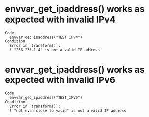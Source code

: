 # envvar_get_ipaddress() works as expected with invalid IPv4

    Code
      envvar_get_ipaddress("TEST_IPV4")
    Condition
      Error in `transform()`:
      ! "256.256.1.4" is not a valid IP address

# envvar_get_ipaddress() works as expected with invalid IPv6

    Code
      envvar_get_ipaddress("TEST_IPV6")
    Condition
      Error in `transform()`:
      ! "not even close to valid" is not a valid IP address

